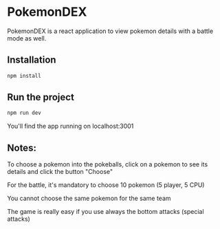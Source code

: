 # PokemonDEX

PokemonDEX is a react application to view pokemon details with a battle mode as well.

## Installation

```bash
npm install
```

## Run the project

```bash
npm run dev
```

You'll find the app running on localhost:3001

## Notes:

To choose a pokemon into the pokeballs, click on a pokemon to see its details and click the button "Choose"

For the battle, it's mandatory to choose 10 pokemon (5 player, 5 CPU)

You cannot choose the same pokemon for the same team

The game is really easy if you use always the bottom attacks (special attacks)
